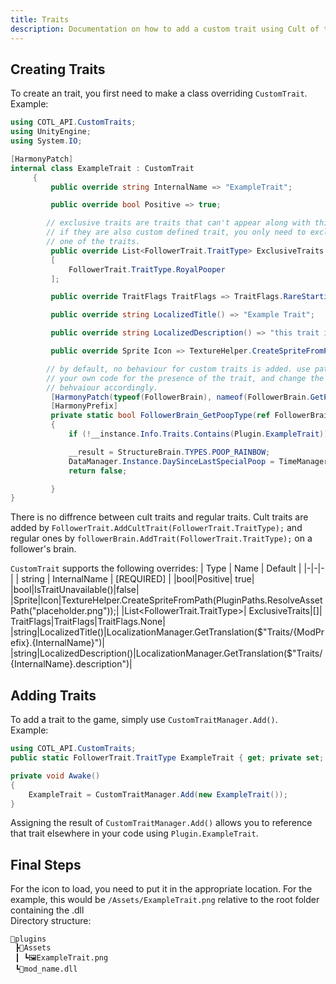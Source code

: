```yaml
---
title: Traits
description: Documentation on how to add a custom trait using Cult of the Lamb API
---
```


## Creating Traits

To create an trait, you first need to make a class overriding `CustomTrait`.  
Example:

```csharp
using COTL_API.CustomTraits;
using UnityEngine;
using System.IO;
```

```csharp
[HarmonyPatch]
internal class ExampleTrait : CustomTrait
     {
         public override string InternalName => "ExampleTrait";

         public override bool Positive => true;

        // exclusive traits are traits that can't appear along with this trait!
        // if they are also custom defined trait, you only need to exclude it on
        // one of the traits.
         public override List<FollowerTrait.TraitType> ExclusiveTraits =>
         [
             FollowerTrait.TraitType.RoyalPooper
         ];

         public override TraitFlags TraitFlags => TraitFlags.RareStartingTrait;

         public override string LocalizedTitle() => "Example Trait";

         public override string LocalizedDescription() => "this trait is just an example :).";

         public override Sprite Icon => TextureHelper.CreateSpriteFromPath(Path.Combine(Plugin.PluginPath, "Assets", "ExampleTrait.png"));

        // by default, no behaviour for custom traits is added. use patches check in
        // your own code for the presence of the trait, and change the game's
        // behvaiour accordingly.
         [HarmonyPatch(typeof(FollowerBrain), nameof(FollowerBrain.GetPoopType))]
         [HarmonyPrefix]
         private static bool FollowerBrain_GetPoopType(ref FollowerBrain __instance, ref StructureBrain.TYPES __result)
         {
             if (!__instance.Info.Traits.Contains(Plugin.ExampleTrait)) return true;

             __result = StructureBrain.TYPES.POOP_RAINBOW;
             DataManager.Instance.DaySinceLastSpecialPoop = TimeManager.CurrentDay;
             return false;

         }
}
```

There is no diffrence between cult traits and regular traits. Cult traits are added by `FollowerTrait.AddCultTrait(FollowerTrait.TraitType);` and regular ones by `followerBrain.AddTrait(FollowerTrait.TraitType);` on a follower's brain.

`CustomTrait` supports the following overrides:
| Type | Name | Default |
|-|-|-|
| string | InternalName | \[REQUIRED\] |
|bool|Positive| true|
|bool|IsTraitUnavailable()|false|
|Sprite|Icon|TextureHelper.CreateSpriteFromPath(PluginPaths.ResolveAssetPath("placeholder.png"));|
|List<FollowerTrait.TraitType>| ExclusiveTraits|[]|
TraitFlags|TraitFlags|TraitFlags.None|
|string|LocalizedTitle()|LocalizationManager.GetTranslation($"Traits/{ModPrefix}.{InternalName}")|
|string|LocalizedDescription()|LocalizationManager.GetTranslation($"Traits/{InternalName}.description")|

## Adding Traits

To add a trait to the game, simply use `CustomTraitManager.Add()`.  
Example:

```csharp
using COTL_API.CustomTraits;
public static FollowerTrait.TraitType ExampleTrait { get; private set; }
```

```csharp
private void Awake()
{
    ExampleTrait = CustomTraitManager.Add(new ExampleTrait());
}
```

Assigning the result of `CustomTraitManager.Add()` allows you to reference that trait elsewhere in your code using `Plugin.ExampleTrait`.

## Final Steps

For the icon to load, you need to put it in the appropriate location. For the example, this would be `/Assets/ExampleTrait.png` relative to the root folder containing the .dll  
Directory structure:

```
📂plugins
 ┣📂Assets
 ┃ ┗🖼️ExampleTrait.png
 ┗📜mod_name.dll
```
